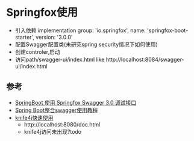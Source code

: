# Springfox使用
* 引入依赖 implementation group: 'io.springfox', name: 'springfox-boot-starter', version: '3.0.0'
* 配置Swagger配置类(未研究spring security情况下如何使用)
* 创建controler,启动
* 访问path/swagger-ui/index.html like http://localhost:8084/swagger-ui/index.html
## 参考
* [SpringBoot 使用 Springfox Swagger 3.0 调试接口](http://www.mydlq.club/article/108/#maven-%E5%BC%95%E5%85%A5-springfox-%E4%BE%9D%E8%B5%96)
* [Spring Boot整合swagger使用教程](https://www.cnblogs.com/progor/p/13297904.html)
* [knife4j快速使用](https://doc.xiaominfo.com/docs/quick-start)
    * http://localhost:8080/doc.html
    * knife4j访问未出现?todo
